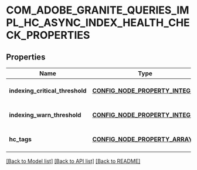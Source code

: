 # COM_ADOBE_GRANITE_QUERIES_IMPL_HC_ASYNC_INDEX_HEALTH_CHECK_PROPERTIES

## Properties
Name | Type | Description | Notes
------------ | ------------- | ------------- | -------------
**indexing_critical_threshold** | [**CONFIG_NODE_PROPERTY_INTEGER**](configNodePropertyInteger.md) |  | [optional] [default to null]
**indexing_warn_threshold** | [**CONFIG_NODE_PROPERTY_INTEGER**](configNodePropertyInteger.md) |  | [optional] [default to null]
**hc_tags** | [**CONFIG_NODE_PROPERTY_ARRAY**](configNodePropertyArray.md) |  | [optional] [default to null]

[[Back to Model list]](../README.md#documentation-for-models) [[Back to API list]](../README.md#documentation-for-api-endpoints) [[Back to README]](../README.md)


